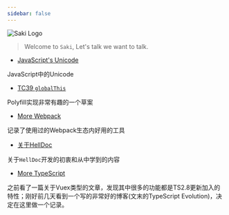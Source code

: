```yaml
---
sidebar: false
---
```


<style>
  .markdown-body {
    margin-top: 60px;
  }
  .markdown-body blockquote {
    font-size: 22px;
  }
  .markdown-body ul {
    margin-left: 0 !important;
  }
  .markdown-body li {
    font-size: 24px;
  }
  .markdown-body li:before {
    display: none !important;
  }
  .markdown-body ul + p {
    font-size: 15px;
  }
</style>


![Saki Logo](./Saki.png)

> Welcome to `Saki`,  Let's talk we want to talk.

- [JavaScript's Unicode](./JavaScript's%20Unicode.html)

JavaScript中的Unicode

- [TC39 `globalThis`](./TC39%20globalThis.html)

Polyfill实现非常有趣的一个草案

- [More Webpack](./More%20Webpack.html)

记录了使用过的Webpack生态内好用的工具

- [关于HellDoc](./About%20Hell.html)

关于`HellDoc`开发的初衷和从中学到的内容

- [More TypeScript](./TypeScript%202.8%20News.html)

之前看了一篇关于Vuex类型的文章，发现其中很多的功能都是TS2.8更新加入的特性；刚好前几天看到一个写的非常好的博客(文末的TypeScript Evolution)，决定在这里做一个记录。